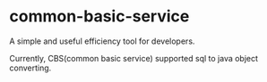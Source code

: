 # common-basic-service

A simple and useful efficiency tool for developers.

Currently, CBS(common basic service) supported sql to java object converting. 
